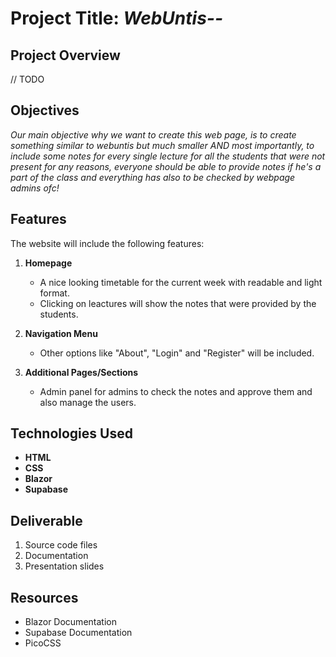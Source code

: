 # Project Title: *WebUntis--*

## Project Overview
// TODO 

## Objectives
*Our main objective why we want to create this web page, is to create something similar to webuntis but much smaller AND most importantly, to include some notes for every single lecture for all the students that were not present for any reasons, everyone should be able to provide notes if he's a part of the class and everything has also to be checked by webpage admins ofc!*

## Features
The website will include the following features:

1. **Homepage**
   - A nice looking timetable for the current week with readable and light format.
   - Clicking on leactures will show the notes that were provided by the students.

2. **Navigation Menu**
   - Other options like "About", "Login" and "Register" will be included.

3. **Additional Pages/Sections**
   - Admin panel for admins to check the notes and approve them and also manage the users.


## Technologies Used
- **HTML**
- **CSS**
- **Blazor**
- **Supabase**


## Deliverable
1. Source code files
2. Documentation
3. Presentation slides


## Resources
- Blazor Documentation
- Supabase Documentation
- PicoCSS
